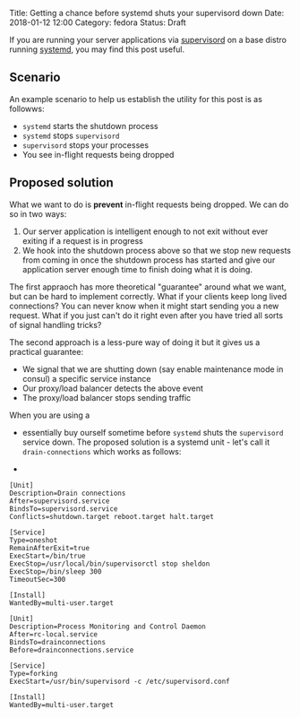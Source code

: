 Title: Getting a chance before systemd shuts your supervisord down
Date: 2018-01-12 12:00
Category: fedora
Status: Draft

If you are running your server applications via [supervisord]() on a base distro running [systemd](), you may find 
this post useful.

## Scenario

An example scenario to help us establish the utility for this post is as followws:

- `systemd` starts the shutdown process
- `systemd` stops `supervisord`
- `supervisord` stops your processes
- You see in-flight requests being dropped

## Proposed solution

What we want to do is **prevent** in-flight requests being dropped. We can do so in two ways:

1. Our server application is intelligent enough to not exit without ever exiting if a request is in progress
2. We hook into the shutdown process above so that we stop new requests from coming in once the shutdown process has started and give our application server enough time to finish doing what it is doing.

The first appraoch has more theoretical "guarantee" around what we want, but can be hard to implement correctly. 
What if your clients keep long lived connections? You can never know when it might start sending you a new request. What
if you just can't do it right even after you have tried all sorts of signal handling tricks? 

The second approach is a less-pure way of doing it but it gives us a practical guarantee:

- We signal that we are shutting down (say enable maintenance mode in consul) a specific service instance
- Our proxy/load balancer detects the above event
- The proxy/load balancer stops sending traffic

When you are using a 


- essentially buy ourself sometime before `systemd` shuts the
`supervisord` service down. The proposed solution is a systemd unit - let's call it `drain-connections` which works
as follows:

- 




```
[Unit]
Description=Drain connections
After=supervisord.service
BindsTo=supervisord.service
Conflicts=shutdown.target reboot.target halt.target

[Service]
Type=oneshot
RemainAfterExit=true
ExecStart=/bin/true
ExecStop=/usr/local/bin/supervisorctl stop sheldon
ExecStop=/bin/sleep 300
TimeoutSec=300

[Install]
WantedBy=multi-user.target
```

```
[Unit]
Description=Process Monitoring and Control Daemon
After=rc-local.service
BindsTo=drainconnections
Before=drainconnections.service

[Service]
Type=forking
ExecStart=/usr/bin/supervisord -c /etc/supervisord.conf

[Install]
WantedBy=multi-user.target

```

